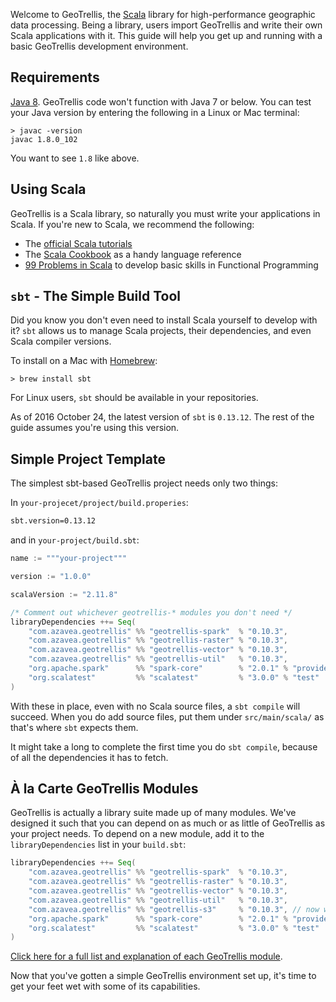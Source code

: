 Welcome to GeoTrellis, the [Scala](http://www.scala-lang.org/) library for
high-performance geographic data processing. Being a library, users import
GeoTrellis and write their own Scala applications with it. This guide will
help you get up and running with a basic GeoTrellis development environment.

Requirements
------------

[Java 8](http://www.oracle.com/technetwork/java/javase/overview/index.html).
GeoTrellis code won't function with Java 7 or below. You can test your Java
version by entering the following in a Linux or Mac terminal:

```console
> javac -version
javac 1.8.0_102
```

You want to see `1.8` like above.

Using Scala
-----------

GeoTrellis is a Scala library, so naturally you must write your applications
in Scala. If you're new to Scala, we recommend the following:

- The [official Scala tutorials](http://www.scala-lang.org/documentation/)
- The [Scala Cookbook](http://shop.oreilly.com/product/0636920026914.do) as
a handy language reference
- [99 Problems in Scala](http://aperiodic.net/phil/scala/s-99/) to develop basic skills
in Functional Programming

`sbt` - The Simple Build Tool
-----------------------------

Did you know you don't even need to install Scala yourself to develop with
it? `sbt` allows us to manage Scala projects, their dependencies, and even
Scala compiler versions.

To install on a Mac with [Homebrew](http://brew.sh/):

```console
> brew install sbt
```

For Linux users, `sbt` should be available in your repositories.

As of 2016 October 24, the latest version of `sbt` is `0.13.12`. The rest of
the guide assumes you're using this version.

Simple Project Template
-----------------------

The simplest sbt-based GeoTrellis project needs only two things:

In `your-projecet/project/build.properies`:

```bash
sbt.version=0.13.12
```

and in `your-project/build.sbt`:

```scala
name := """your-project"""

version := "1.0.0"

scalaVersion := "2.11.8"

/* Comment out whichever geotrellis-* modules you don't need */
libraryDependencies ++= Seq(
    "com.azavea.geotrellis" %% "geotrellis-spark"  % "0.10.3",
    "com.azavea.geotrellis" %% "geotrellis-raster" % "0.10.3",
    "com.azavea.geotrellis" %% "geotrellis-vector" % "0.10.3",
    "com.azavea.geotrellis" %% "geotrellis-util"   % "0.10.3",
    "org.apache.spark"      %% "spark-core"        % "2.0.1" % "provided",
    "org.scalatest"         %% "scalatest"         % "3.0.0" % "test"
)
```

With these in place, even with no Scala source files, a `sbt compile` will
succeed. When you do add source files, put them under `src/main/scala/` as
that's where `sbt` expects them.

It might take a long to complete the first time you do `sbt compile`,
because of all the dependencies it has to fetch.

À la Carte GeoTrellis Modules
-----------------------------

GeoTrellis is actually a library suite made up of many modules. We've
designed it such that you can depend on as much or as little of GeoTrellis
as your project needs. To depend on a new module, add it to the `libraryDependencies`
list in your `build.sbt`:

```scala
libraryDependencies ++= Seq(
    "com.azavea.geotrellis" %% "geotrellis-spark"  % "0.10.3",
    "com.azavea.geotrellis" %% "geotrellis-raster" % "0.10.3",
    "com.azavea.geotrellis" %% "geotrellis-vector" % "0.10.3",
    "com.azavea.geotrellis" %% "geotrellis-util"   % "0.10.3",
    "com.azavea.geotrellis" %% "geotrellis-s3"     % "0.10.3", // now we can use Amazon S3!
    "org.apache.spark"      %% "spark-core"        % "2.0.1" % "provided",
    "org.scalatest"         %% "scalatest"         % "3.0.0" % "test"
)
```

[Click here for a full list and explanation of each GeoTrellis module](#).

Now that you've gotten a simple GeoTrellis environment set up, it's time to
get your feet wet with some of its capabilities.
